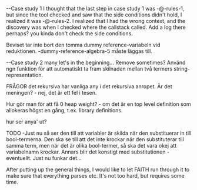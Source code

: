 
--Case study 1
I thought that the last step in case study 1 was -@-rules-1, but since the tool checked and saw that the side conditions didn't hold, I realized it was -@-rules-2.
I realized that I had the wrong context, and the discovery was when I checked where the callstack called. Add a log there perhaps?
you kinda don't check the side conditions.

Beviset tar inte bort den tomma dummy reference-variabeln vid reduktionen. -dummy-reference-algebra-5 måste läggas till.

--Case study 2
many let's in the beginning... Remove sometimes? Använd ngn funktion för att automatiskt ta fram skilnaden mellan två termers string-representation.

FRÅGOR
det rekursiva har vanliga any i det rekursiva anropet. Är det meningen? - nej, det är ett fel i tesen.

Hur gör man för att få 0 heap weight? - om det är en top level definition som allokeras högst en gång, t.ex. library definitions.

hur ser anya' ut?


TODO
-Just nu så ser den till att variabler är skilda när den substituerar in till bool-termerna. Den ska se till att det inte krockar när den substituterar till samma term, men när det är olika bool-termer, så ska det vara okej att variabelnamn krockar. Annars blir det konstigt med substitutionen - eventuellt. Just nu funkar det...

After putting up the general things, I would like to let FAITH run through it to make sure that everything parses etc. It's not too hard, but requires some time.
